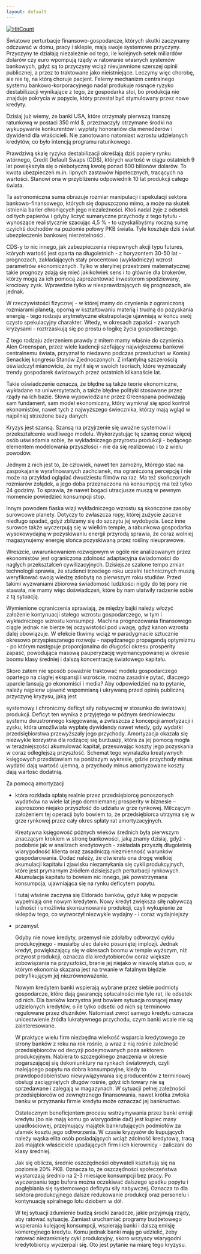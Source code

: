 ```yaml
---
layout: default
---
```


[![HitCount](http://hits.dwyl.io/czystakraina/{{page.url}}.svg)](http://hits.dwyl.io/czystakraina/{{page.url}})

<!--1-->
Światowe perturbacje finansowo-gospodarcze, których skutki zaczynamy
odczuwać w domu, pracy i sklepie, mają swoje systemowe przyczyny.
Przyczyny te działają niezależnie od tego, ile kolejnych setek
miliardów dolarów czy euro wpompują rządy w ratowanie własnych systemów
bankowych, gdyż są to przyczyny wciąż nieujawnione szerszej opinii
publicznej, a przez to traktowane jako nieistniejące. Leczymy więc
chorobę, ale nie tę, na którą choruje pacjent. Felerny mechanizm
centralnego systemu bankowo-korporacyjnego nadal produkuje rosnące
ryzyko destabilizacji wynikające z tego, że gospodarka stoi, bo
produkcja nie znajduje pokrycia w popycie, który przestał być
stymulowany przez nowe kredyty.</p><p>Dzisiaj już wiemy, że banki USA,
które otrzymały pierwszą transzę ratunkową w postaci 350 mld $,
przeznaczyły otrzymane środki na wykupywanie konkurentów i wypłaty
honorariów dla menedżerów i dywidend dla właścicieli. Nie zanotowano
natomiast wzrostu udzielanych kredytów, co było intencją programu
ratunkowego.</p><p>Prawdziwą skalę ryzyka destabilizacji określają
dziś papiery rynku wtórnego, Credit Default Swaps (CDS), których
wartość w ciągu ostatnich 9 lat powiększyła się o niebotyczną kwotę
ponad 600 bilionów dolarów. To kwota ubezpieczeń m.in. lipnych zastawów
hipotecznych, tracących na wartości. Stanowi ona w przybliżeniu
odpowiednik 10 lat produkcji całego świata. </p><p>Ta astronomiczna
suma obrazuje rozmiar manipulacji i spekulacji sektora
bankowo-finansowego, których się dopuszczono mimo, a może na skutek
istnienia barier chroniących jego niezależności. Ktoś nadal żyje z
odsetek od tych papierów i gdyby liczyć sumaryczne przychody z tego
tytułu - wynoszące realistycznie szacując 4,5 % - to uzyskalibyśmy
roczną sumę czyichś dochodów na poziomie połowy PKB świata. Tyle
kosztuje dziś świat ubezpieczenie bankowej nierzetelności.</p><p>CDS-y
to nic innego, jak zabezpieczenia niepewnych akcji typu futures,
których wartość jest oparta na długoletnich - z horyzontem 30-50 lat -
prognozach, zakładających stały procentowo (wykładniczy) wzrost
parametrów ekonomicznych. Tylko w sterylnej przestrzeni matematycznej
takie prognozy zdają się mieć jakikolwiek sens i to głównie dla
brokerów, którzy mogą za ich pomocą zaprezentować inwestorom
spodziewany, krociowy zysk. Wprawdzie tylko w niesprawdzających się
prognozach, ale jednak.</p><p>W rzeczywistości fizycznej - w której
mamy do czynienia z ograniczoną rozmiarami planetą, oporną w
kształtowaniu materią i trudną do pozyskania energią - tego rodzaju
arytmetyczne ekstrapolacje ujawniają w końcu swój czysto spekulacyjny
charakter. Wtedy, w okresach zapaści - zwanych kryzysami - roztrzaskują
się po prostu o logikę życia gospodarczego. </p><p>Z tego rodzaju
zderzeniem prawdy z mitem mamy właśnie do czynienia. Alen Greenspan,
przez wiele kadencji szefujący największemu bankowi centralnemu świata,
przyznał to niedawno podczas przesłuchań w Komisji Senackiej kongresu
Stanów Zjednoczonych. Z infantylną szczerością oświadczył mianowicie,
że mylił się w swoich teoriach, które wyznaczały trendy gospodarek
światowych przez ostatnich kilkanaście lat.</p><p>Takie oświadczenie
oznacza, że błędne są także teorie ekonomiczne, wykładane na
uniwersytetach, a także błędne polityki stosowane przez rządy na ich
bazie. Słowa wypowiedziane przez Greenspana podważają sam fundament,
sam model ekonomiczny, który wymknął się spod kontroli ekonomistów,
nawet tych z najwyższego świecznika, którzy mają wgląd w najpilniej
strzeżone bazy danych.</p><p>Kryzys jest szansą. Szansą na przyjrzenie
się uważne systemowi i przekształcenie wadliwego modelu. Wykorzystując
tę szansę coraz więcej osób uświadamia sobie, że wykładniczego
przyrostu produkcji - będącego elementem modelowania przyszłości - nie
da się realizować i to z wielu powodów.</p><p>Jednym z nich jest to,
że człowiek, nawet ten zamożny, którego stać na zaspokajanie
wyrafinowanych zachcianek, ma ograniczoną percepcję i nie może na
przykład oglądać dwudziestu filmów na raz. Ma też skończonych rozmiarów
żołądek, a jego doba przeznaczona na konsumpcję ma też tylko 24
godziny. To sprawia, że nawet bogaci utracjusze muszą w pewnym momencie
powiedzieć konsumpcji stop.</p><p>Innym powodem fiaska wizji
wykładniczego wzrostu są skończone zasoby surowcowe planety. Dotyczy to
zwłaszcza ropy, której zużycie zacznie niedługo spadać, gdyż zbliżamy
się do szczytu jej wydobycia. Lecz inne surowce także wyczerpują się w
wielkim tempie, a rabunkowa gospodarka wysokowydajną w pozyskiwaniu
energii przyrodą sprawia, że coraz wolniej magazynujemy energię słońca
pozyskiwaną przez rośliny nieuprawowe. </p><p>Wreszcie,
uwarunkowaniem rozwojowym w ogóle nie analizowanym przez ekonomistów
jest ograniczona zdolność adaptacyjna świadomości do nagłych
przekształceń cywilizacyjnych. Dzisiejsze szalone tempo zmian
technologii sprawia, że studenci trzeciego roku uczelni technicznych
muszą weryfikować swoją wiedzę zdobytą na pierwszym roku studiów. Przed
takimi wyzwaniami zbiorowa świadomość ludzkości nigdy do tej pory nie
stawała, nie mamy więc doświadczeń, które by nam ułatwiły radzenie
sobie z tą sytuacją. </p><p>Wymienione ograniczenia sprawiają, że
między bajki należy włożyć założenie kontynuacji stałego wzrostu
gospodarczego, w tym i wykładniczego wzrostu konsumpcji. Machina
prognozowania finansowego ciągle jednak nie bierze tej oczywistości pod
uwagę, gdyż kanon wzrostu dalej obowiązuje. W efekcie tkwimy wciąż w
paradygmacie sztucznie okresowo przyspieszanego rozwoju - napędzanego
propagandą optymizmu - po którym następuje proporcjonalna do długości
okresu prosperity zapaść, powodująca masową pauperyzację
wyemancypowanej w okresie boomu klasy średniej i dalszą koncentrację
światowego kapitału. </p><p>Skoro zatem nie sposób poważnie traktować
modelu gospodarczego opartego na ciągłej ekspansji i wzroście, można
zasadnie pytać, dlaczego uparcie lansują go ekonomiści i media? Aby
odpowiedzieć na to pytanie, należy najpierw ujawnić wspomnianą i
ukrywaną przed opinią publiczną przyczynę kryzysu, jaką jest</p><p>systemowy
i chroniczny deficyt siły nabywczej w stosunku do światowej produkcji.
Deficyt ten wynika z przyjętego w późnym średniowieczu systemu
dwustronnego księgowania, a zwłaszcza z koncepcji amortyzacji i zysku,
która umożliwiała wypłatę dywidendy nawet wtedy, gdy wydatki
przedsiębiorstwa przewyższały jego przychody. Amortyzacja okazała się
niezwykle korzystna dla rodzącej się burżuazji, która za jej pomocą
mogła w teraźniejszości akumulować kapitał, przesuwając koszty jego
pozyskania w coraz odleglejszą przyszłość. Schemat tego wynalazku
kreatywnych księgowych przedstawiam na poniższym wykresie, gdzie
przychody minus wydatki dają wartość ujemną, a przychody minus
amortyzowane koszty dają wartość dodatnią.</p><p>Za pomocą amortyzacji
- która rozkłada spłatę realnie przez przedsiębiorcę ponoszonych
wydatków na wiele lat jego domniemanej prosperity w biznesie –
zaproszono niejako przyszłość do udziału w grze rynkowej. Milczącym
założeniem tej operacji było bowiem to, że przedsiębiorca utrzyma się w
grze rynkowej przez cały okres spłaty rat amortyzacyjnych.</p><p>Kreatywna
księgowość późnych wieków średnich była pierwszym znaczącym krokiem w
stronę bankowości, jaką znamy dzisiaj, gdyż - podobnie jak w analizach
kredytowych - zakładała przyszłą długoletnią wiarygodność klienta oraz
zasadniczą niezmienność warunków gospodarowania. Dodać należy, że
otwierała ona drogę wielkiej akumulacji kapitału i zjawisku
niezamykania się cykli produkcyjnych, które jest prymarnym źródłem
dzisiejszych perturbacji rynkowych. Akumulacja kapitału to bowiem nic
innego, jak powstrzymana konsumpcja, ujawniająca się na rynku deficytem
popytu.</p><p>I tutaj właśnie zaczyna się Eldorado banków, gdyż lukę w
popycie wypełniają one nowym kredytem. Nowy kredyt zwiększa siłę
nabywczą ludności i umożliwia skonsumowanie produkcji, czyli wykupienie
ze sklepów tego, co wytworzył niezwykle wydajny - i coraz wydajniejszy
- przemysł.</p><p>Gdyby nie nowe kredyty, przemysł nie zdołałby
odtworzyć cyklu produkcyjnego - musiałby ulec daleko posuniętej
implozji. Jednak kredyt, powiększający się w okresach boomu w tempie
wyższym, niż przyrost produkcji, oznacza dla kredytobiorców coraz
większe zobowiązania na przyszłości, branie jej niejako w niewolę
status quo, w którym ekonomia skazana jest na trwanie w fatalnym
błędzie petryfikującym jej niezrównoważenie.</p><p>Nowym kredytem
banki wspierają wybrane przez siebie podmioty gospodarcze, które dają
gwarancję spłacalności nie tyle rat, ile odsetek od nich. Dla banków
korzystna jest bowiem sytuacja rosnącej masy udzielonych kredytów, o
ile tylko odsetki od nich są terminowo regulowane przez dłużników.
Natomiast zwrot samego kredytu oznacza unicestwienie źródła
lukratywnego przychodu, czym banki wcale nie są zainteresowane.</p><p>W
praktyce wielu firm niezbędna wielkość wsparcia kredytowego ze strony
banków z roku na rok rośnie, a wraz z nią rośnie zależność
przedsiębiorców od decyzji podejmowanych poza sektorem produkcyjnym.
Nabiera to szczególnego znaczenia w okresie pogarszającej się
dekoniunktury na rynkach światowych, czyli malejącego popytu na dobra
konsumpcyjne, kiedy to prawdopodobieństwo niewywiązywania się
producentów z terminowej obsługi zaciągniętych długów rośnie, gdyż ich
towary nie są sprzedawane i zalegają w magazynach. W sytuacji pełnej
zależności przedsiębiorców od zewnętrznego finansowania, nawet krótka
zwłoka banku w przyznaniu firmie kredytu może oznaczać jej bankructwo.</p><p>Ostatecznym
beneficjentem procesu wstrzymywania przez banki emisji kredytu (bo nie
mają komu go wiarygodnie dać) jest kupiec masy upadłościowej,
przejmujący majątek bankrutujących podmiotów za ułamek kosztu jego
odtworzenia. W czasie kryzysów do kupujących należy wąska elita osób
posiadających wciąż zdolność kredytową, tracą zaś majątek właściciele
upadających firm i ich kierownicy - zaliczani do klasy średniej.</p><p>Jak
się oblicza, średnie oszczędności obywateli kształtują się na poziomie
20% PKB. Oznacza to, że oszczędności społeczeństwa wystarczają średnio
na 2-3 miesiące konsumpcji bez pracy. Po wyczerpaniu tego bufora można
oczekiwać dalszego spadku popytu i pogłębiania się systemowego deficytu
siły nabywczej. Oznacza to dla sektora produkcyjnego dalsze redukowanie
produkcji oraz personelu i kontynuację spiralnego lotu dziobem w dół.</p><p>W
tej sytuacji zdumienie budzą środki zaradcze, jakie przyjmują rządy,
aby ratować sytuację. Zamiast uruchamiać programy budżetowego
wspierania kulejącej konsumpcji, wspierają banki i dalszą emisję
komercyjnego kredytu. Komu jednak banki mają go udzielić, żeby ratować
niezamknięty cykl produkcyjny, skoro wszyscy wiarygodni kredytobiorcy
wyczerpali się. Oto jest pytanie na miarę tego kryzysu.</p>
